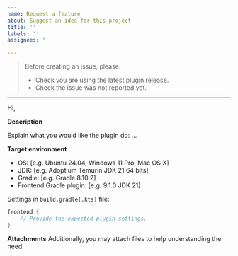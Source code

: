 ```yaml
---
name: Request a feature
about: Suggest an idea for this project
title: ''
labels: ''
assignees: ''

---
```


> Before creating an issue, please:
> - Check you are using the latest plugin release.
> - Check the issue was not reported yet.

---

Hi,

**Description**

Explain what you would like the plugin do: ...

**Target environment**

- OS: [e.g. Ubuntu 24.04, Windows 11 Pro, Mac OS X]
- JDK: [e.g. Adoptium Temurin JDK 21 64 bits]
- Gradle: [e.g. Gradle 8.10.2]
- Frontend Gradle plugin: [e.g. 9.1.0 JDK 21]

Settings in `build.gradle[.kts]` file:
```groovy
frontend {
    // Provide the expected plugin settings.
}
```

**Attachments**
Additionally, you may attach files to help understanding the need.
